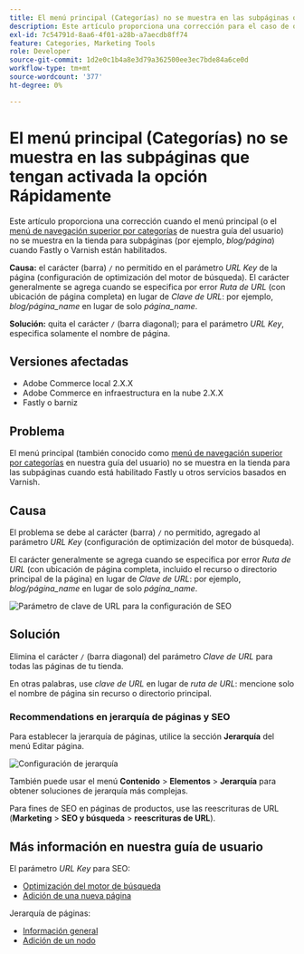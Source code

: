 ```yaml
---
title: El menú principal (Categorías) no se muestra en las subpáginas que tengan activada la opción Rápidamente
description: Este artículo proporciona una corrección para el caso de que el menú principal (o el [menú Navegación superior de categoría](https://experienceleague.adobe.com/docs/commerce-admin/catalog/catalog/navigation/navigation-top.html) en nuestra guía del usuario) no se muestre en la tienda para subpáginas (por ejemplo, *blog/página*) cuando Fastly o Varnish están habilitados.
exl-id: 7c54791d-8aa6-4f01-a28b-a7aecdb8ff74
feature: Categories, Marketing Tools
role: Developer
source-git-commit: 1d2e0c1b4a8e3d79a362500ee3ec7bde84a6ce0d
workflow-type: tm+mt
source-wordcount: '377'
ht-degree: 0%

---
```


# El menú principal (Categorías) no se muestra en las subpáginas que tengan activada la opción Rápidamente

Este artículo proporciona una corrección cuando el menú principal (o el [menú de navegación superior por categorías](/docs/commerce-admin/catalog/catalog/navigation/navigation-top.html) de nuestra guía del usuario) no se muestra en la tienda para subpáginas (por ejemplo, *blog/página*) cuando Fastly o Varnish están habilitados.

**Causa:** el carácter (barra) `/` no permitido en el parámetro *URL Key* de la página (configuración de optimización del motor de búsqueda). El carácter generalmente se agrega cuando se especifica por error *Ruta de URL* (con ubicación de página completa) en lugar de *Clave de URL*: por ejemplo, *blog/página\_name* en lugar de solo *página\_name*.

**Solución:** quita el carácter `/` (barra diagonal); para el parámetro *URL Key*, especifica solamente el nombre de página.

## Versiones afectadas

* Adobe Commerce local 2.X.X
* Adobe Commerce en infraestructura en la nube 2.X.X
* Fastly o barniz

## Problema

El menú principal (también conocido como [menú de navegación superior por categorías](/docs/commerce-admin/catalog/catalog/navigation/navigation-top.html) en nuestra guía del usuario) no se muestra en la tienda para las subpáginas cuando está habilitado Fastly u otros servicios basados en Varnish.

## Causa

El problema se debe al carácter (barra) `/` no permitido, agregado al parámetro *URL Key* (configuración de optimización del motor de búsqueda).

El carácter generalmente se agrega cuando se especifica por error *Ruta de URL* (con ubicación de página completa, incluido el recurso o directorio principal de la página) en lugar de *Clave de URL*: por ejemplo, *blog/página\_name* en lugar de solo *página\_name*.

![Parámetro de clave de URL para la configuración de SEO](assets/seo_url_key.png)

## Solución

Elimina el carácter `/` (barra diagonal) del parámetro *Clave de URL* para todas las páginas de tu tienda.

En otras palabras, use *clave de URL* en lugar de *ruta de URL*: mencione solo el nombre de página sin recurso o directorio principal.

### Recommendations en jerarquía de páginas y SEO

Para establecer la jerarquía de páginas, utilice la sección **Jerarquía** del menú Editar página.

![Configuración de jerarquía](assets/hierarchy_hr.png)

También puede usar el menú **Contenido** > **Elementos** > **Jerarquía** para obtener soluciones de jerarquía más complejas.

Para fines de SEO en páginas de productos, use las reescrituras de URL (**Marketing** > **SEO y búsqueda** > **reescrituras de URL**).

## Más información en nuestra guía de usuario

El parámetro *URL Key* para SEO:

* [Optimización del motor de búsqueda](/docs/commerce-admin/catalog/categories/create/categories-search-engine-optimization.html)
* [Adición de una nueva página](/docs/commerce-admin/content-design/elements/pages/page-add.html)

Jerarquía de páginas:

* [Información general](/docs/commerce-admin/content-design/elements/pages/page-hierarchy.html)
* [Adición de un nodo](/docs/commerce-admin/content-design/elements/pages/page-hierarchy.html#add-a-hierarchy-node)
